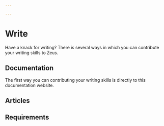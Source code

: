 ```yaml
---

---
```


# Write

Have a knack for writing? There is several ways in which you can contribute your writing skills to Zeus.

## Documentation

The first way you can contributing your writing skills is directly to this documentation website. 

## Articles



## Requirements



##
